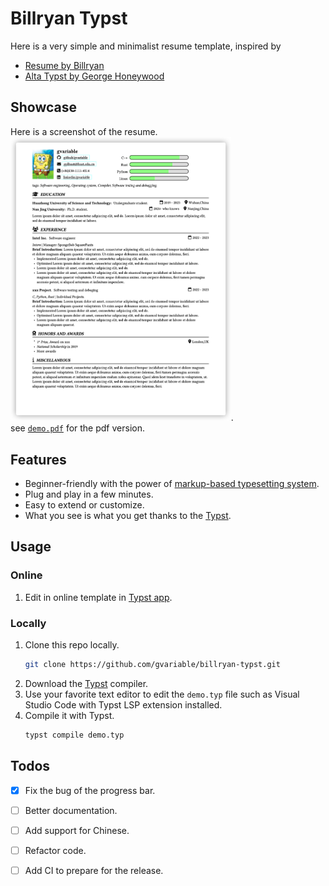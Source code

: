 # Billryan Typst
Here is a very simple and minimalist resume template, inspired by 
- [Resume by Billryan](https://github.com/billryan/resume)
- [Alta Typst by George Honeywood](https://github.com/GeorgeHoneywood/alta-typst)

## Showcase
Here is a screenshot of the resume.
<img src="demo.png" width=70% height=70% />.  
see [`demo.pdf`](demo.pdf) for the pdf version.
## Features
- Beginner-friendly with the power of [markup-based typesetting system](https://typst.app/docs/reference/syntax/).
- Plug and play in a few minutes.
- Easy to extend or customize.
- What you see is what you get thanks to the [Typst](https://typst.app).

## Usage
### Online
1. Edit in online template in [Typst app](https://typst.app/project/pX25kHTO1yt1WmO2E4z6uZ).
### Locally
1. Clone this repo locally. 
    ```bash
    git clone https://github.com/gvariable/billryan-typst.git
    ```
2. Download the [Typst](https://github.com/typst/typst) compiler.
3. Use your favorite text editor to edit the `demo.typ` file such as Visual Studio Code with Typst LSP extension installed.
4. Compile it with Typst.
    ```bash
    typst compile demo.typ
    ```

## Todos
- [x] Fix the bug of the progress bar.
- [ ] Better documentation.
- [ ] Add support for Chinese.
- [ ] Refactor code.
- [ ] Add CI to prepare for the release.

